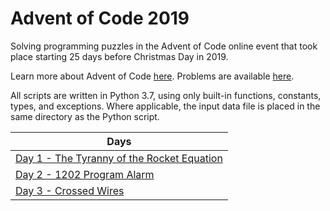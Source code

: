 # Advent of Code 2019

Solving programming puzzles in the Advent of Code online event that took place starting 25 days before Christmas Day in 2019. 

Learn more about Advent of Code [here](http://adventofcode.com/2019/about). Problems are available [here](http://adventofcode.com/2019).

All scripts are written in Python 3.7, using only built-in functions, constants, types, and exceptions. Where applicable, the input data file is placed in the same directory as the Python script.

|Days|
|---|
|[Day 1 - The Tyranny of the Rocket Equation](Days/Day%201%20-%20The%20Tyranny%20of%20the%20Rocket%20Equation)
|[Day 2 - 1202 Program Alarm](Days/Day%202%20-%201202%20Program%20Alarm)
|[Day 3 - Crossed Wires](Days/Day%203%20-%20Crossed%20Wires)
